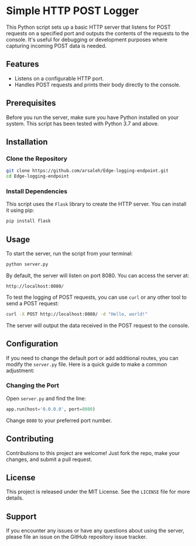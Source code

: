 # Simple HTTP POST Logger

This Python script sets up a basic HTTP server that listens for POST requests on a specified port and outputs the contents of the requests to the console. It's useful for debugging or development purposes where capturing incoming POST data is needed.

## Features

- Listens on a configurable HTTP port.
- Handles POST requests and prints their body directly to the console.

## Prerequisites

Before you run the server, make sure you have Python installed on your system. This script has been tested with Python 3.7 and above.

## Installation

### Clone the Repository

```bash
git clone https://github.com/arsaleh/Edge-logging-endpoint.git
cd Edge-logging-endpoint
```

### Install Dependencies

This script uses the `Flask` library to create the HTTP server. You can install it using pip:

```bash
pip install flask
```

## Usage

To start the server, run the script from your terminal:

```bash
python server.py
```

By default, the server will listen on port 8080. You can access the server at:

```
http://localhost:8080/
```

To test the logging of POST requests, you can use `curl` or any other tool to send a POST request:

```bash
curl -X POST http://localhost:8080/ -d "Hello, world!"
```

The server will output the data received in the POST request to the console.

## Configuration

If you need to change the default port or add additional routes, you can modify the `server.py` file. Here is a quick guide to make a common adjustment:

### Changing the Port

Open `server.py` and find the line:

```python
app.run(host='0.0.0.0', port=8080)
```

Change `8080` to your preferred port number.

## Contributing

Contributions to this project are welcome! Just fork the repo, make your changes, and submit a pull request.

## License

This project is released under the MIT License. See the `LICENSE` file for more details.

## Support

If you encounter any issues or have any questions about using the server, please file an issue on the GitHub repository issue tracker.
